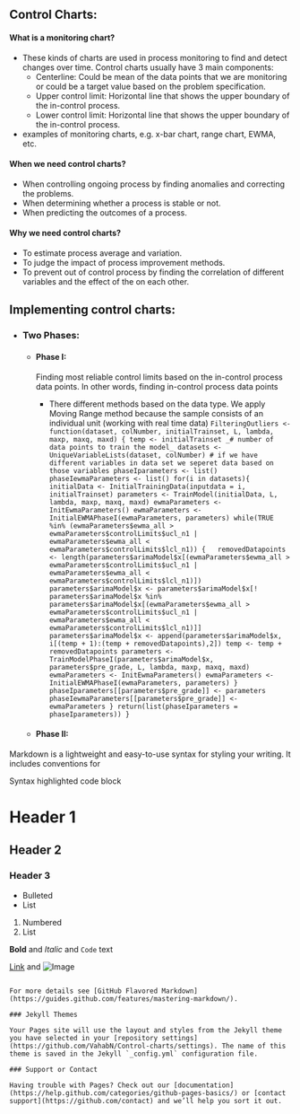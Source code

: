 ## Control Charts:

#### What is a monitoring chart? 
-  These kinds of charts are used in process monitoring to find and detect changes over time. Control charts usually have 3 main components:
    -  Centerline: Could be mean of the data points that we are monitoring or could be a target value based on the problem specification. 
    -  Upper control limit: Horizontal line that shows the upper boundary of the in-control process.
    -  Lower control limit: Horizontal line that shows the upper boundary of the in-control process.
-  examples of monitoring charts, e.g. x-bar chart, range chart, EWMA, etc.
#### When we need control charts?
- When controlling ongoing process by finding anomalies and correcting the problems.
- When determining whether a process is stable or not.
- When predicting the outcomes of a process.
#### Why we need control charts?
- To estimate process average and variation. 
- To judge the impact of process improvement methods.
- To prevent out of control process by finding the correlation of different variables and the effect of the on each other. 


## Implementing control charts:
- ### Two Phases:
    - #### Phase I:
        Finding most reliable control limits based on the in-control process data points. In other words, finding in-control process data points   
        - There different methods based on the data type. We apply Moving Range method because the sample consists of an individual unit (working with real time data)
`
FilteringOutliers <- function(dataset, colNumber, initialTrainset, L, lambda, maxp, maxq, maxd) {
  temp <- initialTrainset _# number of data points to train the model_
  datasets <- UniqueVariableLists(dataset, colNumber) # if we have different variables in data set we seperet data based on those variables
  phaseIparameters <- list()
  phaseIewmaParameters <- list()
  for(i in datasets){
    initialData <- InitialTrainingData(inputdata = i, initialTrainset)
    parameters <- TrainModel(initialData, L, lambda, maxp, maxq, maxd)
    ewmaParameters <- InitEwmaParameters()
    ewmaParameters <- InitialEWMAPhaseI(ewmaParameters, parameters)
    while(TRUE %in% (ewmaParameters$ewma_all > ewmaParameters$controlLimits$ucl_n1 | 
                     ewmaParameters$ewma_all < ewmaParameters$controlLimits$lcl_n1)) {  
      removedDatapoints <- length(parameters$arimaModel$x[(ewmaParameters$ewma_all > ewmaParameters$controlLimits$ucl_n1 |
                                                             ewmaParameters$ewma_all < ewmaParameters$controlLimits$lcl_n1)])
      parameters$arimaModel$x <- parameters$arimaModel$x[! parameters$arimaModel$x %in% 
                                                           parameters$arimaModel$x[(ewmaParameters$ewma_all > 
                                                                                      ewmaParameters$controlLimits$ucl_n1 | 
                                                                                      ewmaParameters$ewma_all < 
                                                                                      ewmaParameters$controlLimits$lcl_n1)]]
      parameters$arimaModel$x <- append(parameters$arimaModel$x, i[(temp + 1):(temp + removedDatapoints),2])
      temp <- temp + removedDatapoints
      parameters <- TrainModelPhaseI(parameters$arimaModel$x, parameters$pre_grade, L, lambda, maxp, maxq, maxd)
      ewmaParameters <- InitEwmaParameters()
      ewmaParameters <- InitialEWMAPhaseI(ewmaParameters, parameters)
    }
    phaseIparameters[[parameters$pre_grade]] <- parameters
    phaseIewmaParameters[[parameters$pre_grade]] <- ewmaParameters
  }
  return(list(phaseIparameters = phaseIparameters))
}
`

   - #### Phase II:
Markdown is a lightweight and easy-to-use syntax for styling your writing. It includes conventions for


Syntax highlighted code block

# Header 1
## Header 2
### Header 3

- Bulleted
- List

1. Numbered
2. List

**Bold** and _Italic_ and `Code` text

[Link](url) and ![Image](src)
```

For more details see [GitHub Flavored Markdown](https://guides.github.com/features/mastering-markdown/).

### Jekyll Themes

Your Pages site will use the layout and styles from the Jekyll theme you have selected in your [repository settings](https://github.com/VahabN/Control-charts/settings). The name of this theme is saved in the Jekyll `_config.yml` configuration file.

### Support or Contact

Having trouble with Pages? Check out our [documentation](https://help.github.com/categories/github-pages-basics/) or [contact support](https://github.com/contact) and we’ll help you sort it out.
